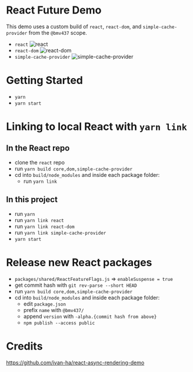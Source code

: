 # React Future Demo
This demo uses a custom build of `react`, `react-dom`, and `simple-cache-provider` from the `@bmv437` scope.

* `react` ![react](https://img.shields.io/npm/v/@bmv437/react.svg)
* `react-dom` ![react-dom](https://img.shields.io/npm/v/@bmv437/react-dom.svg)
* `simple-cache-provider` ![simple-cache-provider](https://img.shields.io/npm/v/@bmv437/simple-cache-provider.svg)


# Getting Started
* `yarn`
* `yarn start`

# Linking to local React with `yarn link`

## In the React repo
* clone the `react` repo
* run `yarn build core,dom,simple-cache-provider`
* cd into `build/node_modules` and inside each package folder:
  * run `yarn link`

## In this project
* run `yarn`
* run `yarn link react`
* run `yarn link react-dom`
* run `yarn link simple-cache-provider`
* `yarn start`


# Release new React packages
* `packages/shared/ReactFeatureFlags.js` => `enableSuspense = true`
* get commit hash with `git rev-parse --short HEAD`
* run `yarn build core,dom,simple-cache-provider`
* cd into `build/node_modules` and inside each package folder:
  * edit `package.json`
  * prefix `name` with `@bmv437/`
  * append `version` with `-alpha.{commit hash from above}`
  * `npm publish --access public`

# Credits
https://github.com/ivan-ha/react-async-rendering-demo
